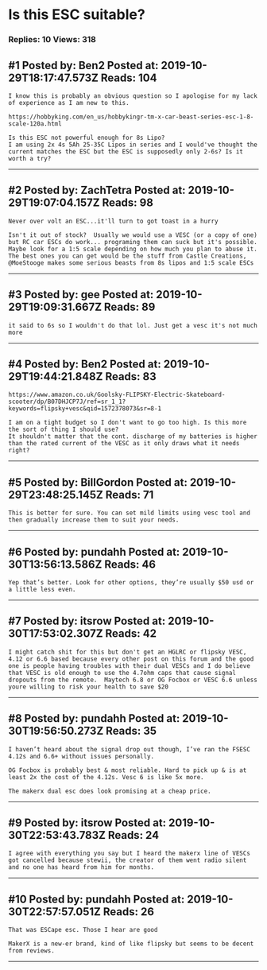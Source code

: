 # Is this ESC suitable?

### Replies: 10 Views: 318

## \#1 Posted by: Ben2 Posted at: 2019-10-29T18:17:47.573Z Reads: 104

```
I know this is probably an obvious question so I apologise for my lack of experience as I am new to this.

https://hobbyking.com/en_us/hobbykingr-tm-x-car-beast-series-esc-1-8-scale-120a.html

Is this ESC not powerful enough for 8s Lipo?
I am using 2x 4s 5Ah 25-35C Lipos in series and I would've thought the current matches the ESC but the ESC is supposedly only 2-6s? Is it worth a try?
```

---
## \#2 Posted by: ZachTetra Posted at: 2019-10-29T19:07:04.157Z Reads: 98

```
Never over volt an ESC...it'll turn to got toast in a hurry

Isn't it out of stock?  Usually we would use a VESC (or a copy of one) but RC car ESCs do work... programing them can suck but it's possible.  Maybe look for a 1:5 scale depending on how much you plan to abuse it.  The best ones you can get would be the stuff from Castle Creations, @MoeStooge makes some serious beasts from 8s lipos and 1:5 scale ESCs
```

---
## \#3 Posted by: gee Posted at: 2019-10-29T19:09:31.667Z Reads: 89

```
it said to 6s so I wouldn't do that lol. Just get a vesc it's not much more
```

---
## \#4 Posted by: Ben2 Posted at: 2019-10-29T19:44:21.848Z Reads: 83

```
https://www.amazon.co.uk/Goolsky-FLIPSKY-Electric-Skateboard-scooter/dp/B07DHJCP7J/ref=sr_1_1?keywords=flipsky+vesc&qid=1572378073&sr=8-1

I am on a tight budget so I don't want to go too high. Is this more the sort of thing I should use?
It shouldn't matter that the cont. discharge of my batteries is higher than the rated current of the VESC as it only draws what it needs right?
```

---
## \#5 Posted by: BillGordon Posted at: 2019-10-29T23:48:25.145Z Reads: 71

```
This is better for sure. You can set mild limits using vesc tool and then gradually increase them to suit your needs.
```

---
## \#6 Posted by: pundahh Posted at: 2019-10-30T13:56:13.586Z Reads: 46

```
Yep that’s better. Look for other options, they’re usually $50 usd or a little less even.
```

---
## \#7 Posted by: itsrow Posted at: 2019-10-30T17:53:02.307Z Reads: 42

```
I might catch shit for this but don't get an HGLRC or flipsky VESC, 4.12 or 6.6 based because every other post on this forum and the good one is people having troubles with their dual VESCs and I do believe that VESC is old enough to use the 4.7ohm caps that cause signal dropouts from the remote.  Maytech 6.8 or OG Focbox or VESC 6.6 unless youre willing to risk your health to save $20
```

---
## \#8 Posted by: pundahh Posted at: 2019-10-30T19:56:50.273Z Reads: 35

```
I haven’t heard about the signal drop out though, I’ve ran the FSESC 4.12s and 6.6+ without issues personally.

OG Focbox is probably best & most reliable. Hard to pick up & is at least 2x the cost of the 4.12s. Vesc 6 is like 5x more. 

The makerx dual esc does look promising at a cheap price.
```

---
## \#9 Posted by: itsrow Posted at: 2019-10-30T22:53:43.783Z Reads: 24

```
I agree with everything you say but I heard the makerx line of VESCs got cancelled because stewii, the creator of them went radio silent and no one has heard from him for months.
```

---
## \#10 Posted by: pundahh Posted at: 2019-10-30T22:57:57.051Z Reads: 26

```
That was ESCape esc. Those I hear are good

MakerX is a new-er brand, kind of like flipsky but seems to be decent from reviews.
```

---

